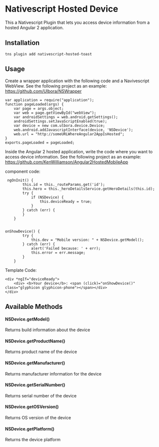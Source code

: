 # Nativescript Hosted Device
This a Nativescript Plugin that lets you access device information from a hosted Angular 2 application.

## Installation

```
tns plugin add nativescript-hosted-toast

```

## Usage

Create a wrapper application with the following code and a Navivescript WebView.
See the following project as an example:
https://github.com/Ulbora/NSWrapper

```
var application = require("application");
function pageLoaded(args) {
    var page = args.object;   
    var web = page.getViewById("webView"); 
    var androidSettings = web.android.getSettings();
    androidSettings.setJavaScriptEnabled(true);
    var device = new com.ulbora.device.Device;    
    web.android.addJavascriptInterface(device, 'NSDevice');    
    web.url = "http://someURLWhereAngular2AppIsHosted";
}
exports.pageLoaded = pageLoaded;

```

Inside the Angular 2 hosted application, write the code where you want to access device information.
See the following project as an example:
https://github.com/KenWilliamson/Angular2HostedMobileApp

component code:
```
 ngOnInit() {
        this.id = this._routeParams.get('id');
        this.hero = this._heroDetailsService.getHeroDetails(this.id);     
        try {
            if (NSDevice) {
                this.deviceReady = true;
            }
        } catch (err) {
        }
    }


onShowDevice() {
        try {            
            this.dev = "Mobile version: " + NSDevice.getModel();
        } catch (err) {
            alert('Failed because: ' + err);
            this.error = err.message;
        }
    }

```

Template Code:
```
<div *ngIf="deviceReady">
    <div> <b>Your device</b>: <span (click)="onShowDevice()" class="glyphicon glyphicon-phone"></span></div>
</div>

```

## Available Methods
#### NSDevice.getModel()
Returns build information about the device
#### NSDevice.getProductName()
Returns product name of the device
#### NSDevice.getManufacturer()
Returns manufacturer information for the device
#### NSDevice.getSerialNumber()
Returns serial number of the device
#### NSDevice.getOSVersion()
Returns OS version of the device
#### NSDevice.getPlatform()
Returns the device platform

